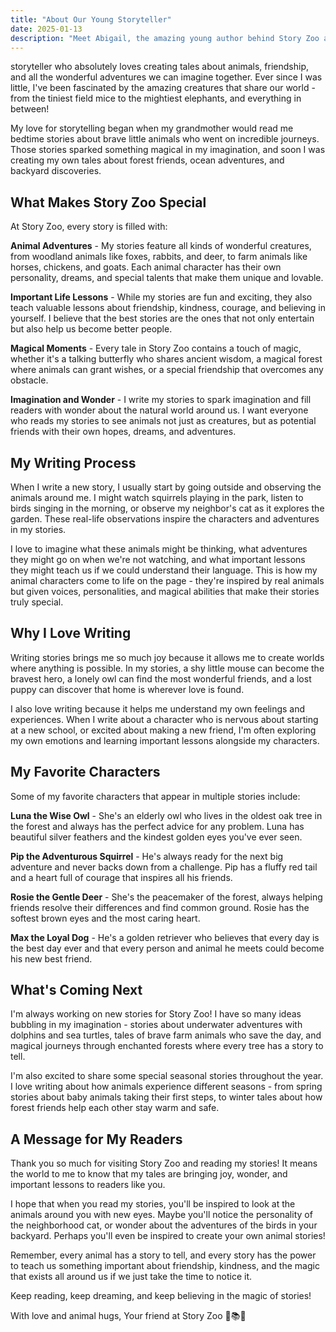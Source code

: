 ```yaml
---
title: "About Our Young Storyteller"
date: 2025-01-13
description: "Meet Abigail, the amazing young author behind Story Zoo and learn about her passion for creating magical tales with animal friends."
---
```

storyteller who absolutely loves creating tales about animals, friendship, and all the wonderful adventures we can imagine together. Ever since I was little, I've been fascinated by the amazing creatures that share our world - from the tiniest field mice to the mightiest elephants, and everything in between!

My love for storytelling began when my grandmother would read me bedtime stories about brave little animals who went on incredible journeys. Those stories sparked something magical in my imagination, and soon I was creating my own tales about forest friends, ocean adventures, and backyard discoveries.

## What Makes Story Zoo Special

At Story Zoo, every story is filled with:

**Animal Adventures** - My stories feature all kinds of wonderful creatures, from woodland animals like foxes, rabbits, and deer, to farm animals like horses, chickens, and goats. Each animal character has their own personality, dreams, and special talents that make them unique and lovable.

**Important Life Lessons** - While my stories are fun and exciting, they also teach valuable lessons about friendship, kindness, courage, and believing in yourself. I believe that the best stories are the ones that not only entertain but also help us become better people.

**Magical Moments** - Every tale in Story Zoo contains a touch of magic, whether it's a talking butterfly who shares ancient wisdom, a magical forest where animals can grant wishes, or a special friendship that overcomes any obstacle.

**Imagination and Wonder** - I write my stories to spark imagination and fill readers with wonder about the natural world around us. I want everyone who reads my stories to see animals not just as creatures, but as potential friends with their own hopes, dreams, and adventures.

## My Writing Process

When I write a new story, I usually start by going outside and observing the animals around me. I might watch squirrels playing in the park, listen to birds singing in the morning, or observe my neighbor's cat as it explores the garden. These real-life observations inspire the characters and adventures in my stories.

I love to imagine what these animals might be thinking, what adventures they might go on when we're not watching, and what important lessons they might teach us if we could understand their language. This is how my animal characters come to life on the page - they're inspired by real animals but given voices, personalities, and magical abilities that make their stories truly special.

## Why I Love Writing

Writing stories brings me so much joy because it allows me to create worlds where anything is possible. In my stories, a shy little mouse can become the bravest hero, a lonely owl can find the most wonderful friends, and a lost puppy can discover that home is wherever love is found.

I also love writing because it helps me understand my own feelings and experiences. When I write about a character who is nervous about starting at a new school, or excited about making a new friend, I'm often exploring my own emotions and learning important lessons alongside my characters.

## My Favorite Characters

Some of my favorite characters that appear in multiple stories include:

**Luna the Wise Owl** - She's an elderly owl who lives in the oldest oak tree in the forest and always has the perfect advice for any problem. Luna has beautiful silver feathers and the kindest golden eyes you've ever seen.

**Pip the Adventurous Squirrel** - He's always ready for the next big adventure and never backs down from a challenge. Pip has a fluffy red tail and a heart full of courage that inspires all his friends.

**Rosie the Gentle Deer** - She's the peacemaker of the forest, always helping friends resolve their differences and find common ground. Rosie has the softest brown eyes and the most caring heart.

**Max the Loyal Dog** - He's a golden retriever who believes that every day is the best day ever and that every person and animal he meets could become his new best friend.

## What's Coming Next

I'm always working on new stories for Story Zoo! I have so many ideas bubbling in my imagination - stories about underwater adventures with dolphins and sea turtles, tales of brave farm animals who save the day, and magical journeys through enchanted forests where every tree has a story to tell.

I'm also excited to share some special seasonal stories throughout the year. I love writing about how animals experience different seasons - from spring stories about baby animals taking their first steps, to winter tales about how forest friends help each other stay warm and safe.

## A Message for My Readers

Thank you so much for visiting Story Zoo and reading my stories! It means the world to me to know that my tales are bringing joy, wonder, and important lessons to readers like you.

I hope that when you read my stories, you'll be inspired to look at the animals around you with new eyes. Maybe you'll notice the personality of the neighborhood cat, or wonder about the adventures of the birds in your backyard. Perhaps you'll even be inspired to create your own animal stories!

Remember, every animal has a story to tell, and every story has the power to teach us something important about friendship, kindness, and the magic that exists all around us if we just take the time to notice it.

Keep reading, keep dreaming, and keep believing in the magic of stories!

With love and animal hugs,
Your friend at Story Zoo 🦊📚✨


